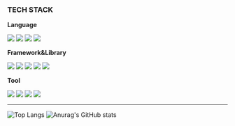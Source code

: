 
### TECH STACK
<div>
  <p><strong>Language</strong></p>
  <img src="https://img.shields.io/badge/JavaScript-F7DF1E?style=flat&logo=JAVASCRIPT&logoColor=white" />
  <img src="https://img.shields.io/badge/TypeScript-3178C6?style=flat&logo=typescript&logoColor=white">
  <img src="https://img.shields.io/badge/HTML5-E34F26?style=flat&logo=HTML5&logoColor=white" />
  <img src="https://img.shields.io/badge/CSS3-1572B6?style=flat&logo=CSS3&logoColor=white" />
  <br/>
  <p><strong>Framework&Library</strong></p>
  <img src="https://img.shields.io/badge/React-61DAFB?style=flat&logo=react&logoColor=white">
  <img src="https://img.shields.io/badge/Next.js-000000?style=flat&logo=next.js&logoColor=white">
  <img src="https://img.shields.io/badge/React Native-61DAFB?style=flat&logo=react&logoColor=white">
  <img src="https://img.shields.io/badge/styled components-DB7093?style=flat&logo=styledcomponents&logoColor=white">
  <img src="https://img.shields.io/badge/Tailwind CSS-06B6D4?style=flat&logo=TailwindCSS&logoColor=white">
  <br />
  <p><strong>Tool</strong></p>
  <img src="https://img.shields.io/badge/Git&Github-181717?style=flat&logo=GITHUB&logoColor=white">
  <img src="https://img.shields.io/badge/Figma-F24E1E?style=flat&logo=FIGMA&logoColor=white">
  <img src="https://img.shields.io/badge/Postman-FF6C37?style=flat&logo=POSTMAN&logoColor=white">
  <img src="https://img.shields.io/badge/Swagger-FF6C37?style=flat&logo=SWAGGER&logoColor=white">

</div>


<hr>


![Top Langs](https://github-readme-stats.vercel.app/api/top-langs/?username=Kimyebin00&layout=compact)
![Anurag's GitHub stats](https://github-readme-stats.vercel.app/api?username=Kimyebin00&show_icons=true&theme=transparent)
<!--
**Kimyebin00/Kimyebin00** is a ✨ _special_ ✨ repository because its `README.md` (this file) appears on your GitHub profile.

Here are some ideas to get you started:

- 🔭 I’m currently working on ...
- 🌱 I’m currently learning ...
- 👯 I’m looking to collaborate on ...
- 🤔 I’m looking for help with ...
- 💬 Ask me about ...
- 📫 How to reach me: ...
- 😄 Pronouns: ...
- ⚡ Fun fact: ...
-->
